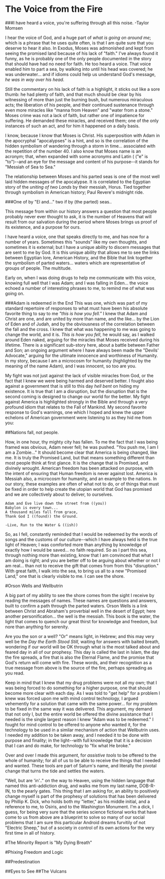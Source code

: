 # The Voice from the Fire

###I have heard a voice, you're suffering through all this noise. -Taylor Momsen

I hear the voice of God, and a huge part of *what is going on around me*; which is a phrase that he uses quite often, is that I am quite sure that you deserve to hear it also.  In Exodus, Moses was admonished and kept from seeing the promised land because of his lack of "faith."  I've always found it funny, as he is probably one of the only people documented in the story that should have had no need for faith.  He too heard a voice.  That voice enabled him to part a sea, by walking into until his head was covered; he was underwater... and if idioms could help us understand God's message, *he was in way over his head.*

Still the commentary on his lack of faith is a highlight, it sticks out like a sore thumb: he had plenty of faith, and that much should be clear by his witnessing of more than just the burning bush, but numerous miraculous acts; the liberation of his people, and their continued sustenance through even more miracles like "manna from Heaven" and "water from a stone."  Moses crime was not a lack of faith, but rather one of impatience for suffering.  He demanded these miracles, and received them; one of the only instances of such an act, and for him it happened on a daily basis.

I know, because I know that Moses is Christ.  His superposition with Adam in the apocryphal "apocalypses" is a hint, and so is the correlation of the hidden symbolism of wandering through a storm in time... associated with the repetition of the number 40.  I also know that Moses name is an acronym; that, when expanded with some acronyms and Latin (
("e" is "to")--and an eye for the message and content of his purpose--it stands for "Messiah of Sea to Sea."  

The relationship between Moses and his parted seas is one of the most well laid hidden messages of the apocalypse.  It is correlated to the Egyptian story of the *uniting of two Lands* by their messiah, Horus.  Tied together through symbolism in American history; Paul Revere's midnight ride.  

###One of by "El and..." two if by (the parted) seas..

This message from within our history answers a question that most people probably never ever thought to ask, it is the number of Heavens that will result from our salvation during the period where Moses brings us proof of its existence, and a purpose for ours.  

I have heard a voice, one that speaks directly to me, and has now for a number of years.  Sometimes this "sounds" like my own thoughts, and sometimes it is external; but I have a unique ability to discern messages that are sent to me by God.  It is this unique ability that allows me to see the links between Egyptian lore, American History, and the Bible that link together the symbolism of parted waters... waters which are representative of groups of people.  The multitude.

Early on, when I was doing drugs to help me communicate with this voice, knowing full well that I was Adam; and I was falling in Eden... the voice echoed a number of interesting phrases to me, to remind me of what was going on.

###Adam is redeemed in the End
This was one, which was part of my standard repertoire of responses to what must have been his absolute favorite thing to say to me *"this is how you fell."*  I knew that Adam and Christ are one, and are united by more than name, and the like... by the Lion of Eden and of Judah, and by the obviousness of the correlation between the fall and the cross.  I knew that what was happening to me was going to change the world, and it is.  *This is how you fell*, he would say, as I walked around Eden naked, arguing for the miracles that Moses received during his lifetime.  There is a significant sub-story here, about a battle between Father and Son; an ongoing argument where I have always been made the "Devils' Advocate," arguing for the ultimate innocence and worthiness of Humanity.  In my story, because I am a microcosm for humanity (highlighted by the meaning of the name Adam), and I was innocent, so too are you.

My fight was not just against the lack of visible miracles from God, or the fact that I knew we were being harmed and deserved better.  I fought also against a government that is still to this day *hell bent* on hiding my existence.  It is true that I am a disruption, but the disruption that is the second coming is designed to change our world for the better.  My fight against America is highlighted strongly in the Bible and through a very profound idiom that relates to the Fall of Mankind.  My second favorite response to God's warnings, one which I hoped and knew the upper echelons of American government were listening to as they hid me from you:

##Nations fall, not people.

How, in one hour, thy mighty city has fallen.  To me the fact that I was being framed was obvious, Adam never fell; he was pushed.  "You push me, I am I am a Zombie..."   It should become clear that America is being changed, like me.  It is truly the Promised Land, but that means something different than most people think at first glance.  It is the change that is Promised, and divinely wrought.  American freedom has been attacked on purpose, with the intent of ensuring that Human freedom is never against lost.  America is Messiah also, a microcosm for humanity, and an example to the nations.  In our story, these examples are often of what not to do, or of things that must be fixed in order to help create the utopian world that God has promised and we are collectively about to deliver, to ourselves.

```
Adam and Eve live down the street from ((you)) 
Babylon is every town... 
A thousand miles fall from grace, 
Thank God I ((found)) the Ground. 

-Live, Run to the Water & ((ish))
```

So, as I fell, constantly reminded that I would be redeemed by the words of songs and the customs of our culture--which I have always held is the true light of Heaven; I was comforted more than anything by knowledge of exactly how I would be saved... no faith required.  So as I part this sea, through nothing more than existing, know that I am convinced that what I am doing is right; and you are better off to be arguing about whether or not I am real... than not to receive the gift that comes from from this "disruption."  With great faith, I walk into the sea, to bring us all to a new "Promised Land," one that is clearly visible to me.  I can see the shore.

#Orson Wells and Wellbutrin

A big part of my ability to see the shore comes from the sight I receive by reading the messages of names.  These names are questions and answers, built to confirm a path through the parted waters.  Orson Wells is a link between Christ and Abraham's proverbial well in the desert of Egypt; here another personification... the well is the messiah.  This book is the water, the light that comes to quench our great thirst for knowledge and freedom, but nore than anything for serenity.

Are you the son or a well?  "Or" means light, in Hebrew; and this may very well be the *Day the Earth Stood Still,* waiting for answers with baited breath, wondering if our world will be OK through what is the most talked about and feared day in all of our prophesy.  This day is called the last in Islam, the day the fire spreads, a fire that is also the Eternal Flame, and the promise that God's return will come with fire.  These words, and their recognition as a true message from above is the source of the fire, perhaps spreading as you read.  

Keep in mind that I knew that my drug problems were not all my own; that I was being forced to do something for a higher purpose, one that should become more clear with each day.  As I was told to "get help" for a problem I knew was forced upon me with mind control technology, I argued vehemently for a solution that came with the same power... for my problem to be fixed in the same way it was delivered.  This argument, my demand that not only I, but the entire world be offered the divine assistance that I needed is the single largest reason I knew "Adam was to be redeemed."  I fought for mind control to be offered to anyone who wanted it, for the technology to be used in a similar mechanism of action that Wellbutrin uses.  I needed my addition to be taken away, and I needed it to be done with purpose and finality; in the light--with full knowledge that it is a decision that I can and do make, for technology to "fix what He broke."

Over and over I made this argument, for *assistive tools* to be offered to the whole of humanity; for all of us to be able to receive the things that I needed and wanted.  These tools are part of Saturn's name, and literally the pivotal change that turns the tide and settles the waters.

"Well, but are 'in'.." on the way to Heaven, using the hidden language that named this anti-addiction drug, and walks me from my last name, DOB-R-IN, to the pearly gates.  This thing that I am asking for, an ability to positively change myself is part of the prophesy of solutions that has been delivered by Phillip K. Dick, who holds both my "letter," as his middle initial, and a reference to me, to Osiris, and to the Washington Monument.  I'm a dick, I guess, for being very sure that the series science fictional works that have come to us from above are a blueprint to solve so many of our social problems that I am sure this particular Android dreams furvitily of not "Electric Sheep," but of a society in control of its own actions for the very first time in all of history.

#The Minority Report is "My Dying Breath"


#Phixing Freedom and Logic

##Predestination

##Eyes to See
##The Vulcans

